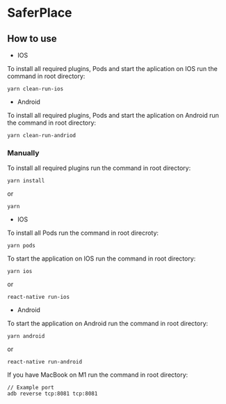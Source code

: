 # SaferPlace

## How to use

- IOS

To install all required plugins, Pods and start the aplication on IOS run the command in root directory:

`yarn clean-run-ios`

- Android

To install all required plugins, Pods and start the aplication on Android run the command in root directory:

`yarn clean-run-andriod`

### Manually

To install all required plugins run the command in root directory:

`yarn install`

or

`yarn`

- IOS

To install all Pods run the command in root direcroty:

`yarn pods`

To start the application on IOS run the command in root directory:

`yarn ios`

or

`react-native run-ios`

- Android

To start the application on Android run the command in root directory:

`yarn android`

or

`react-native run-android`

If you have MacBook on M1 run the command in root directory:

```
// Example port
adb reverse tcp:8081 tcp:8081
```
